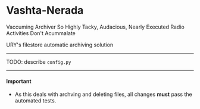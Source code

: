 # Vashta-Nerada

Vaccuming Archiver So Highly Tacky, Audacious, Nearly Executed Radio Activities Don't Acummalate

URY's filestore automatic archiving solution

---

TODO: describe `config.py`

---

#### Important

- As this deals with archving and deleting files, all changes **must** pass the automated tests.